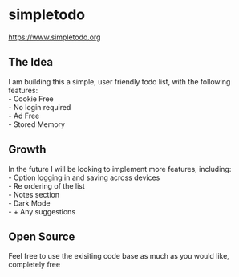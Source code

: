 # simpletodo
https://www.simpletodo.org

## The Idea
I am building this a simple, user friendly todo list, with the following features: \
    - Cookie Free \
    - No login required \
    - Ad Free \
    - Stored Memory 

## Growth
In the future I will be looking to implement more features, including: \
    - Option logging in and saving across devices \
    - Re ordering of the list \
    - Notes section \
    - Dark Mode \
    - + Any suggestions 

## Open Source
Feel free to use the exisiting code base as much as you would like, completely free 


